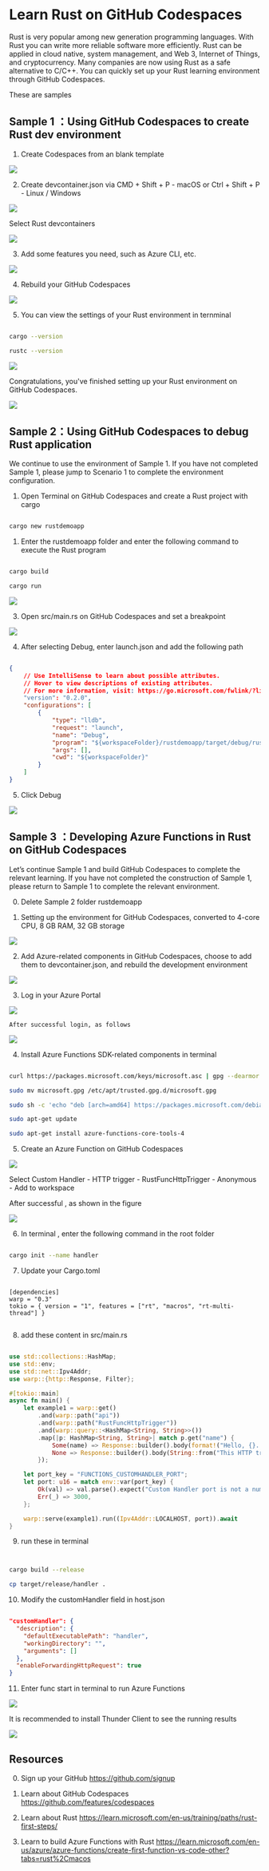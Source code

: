 # **Learn Rust on GitHub Codespaces**

Rust is very popular among new generation programming languages. With Rust you can write more reliable software more efficiently. Rust can be applied in cloud native, system management, and Web 3, Internet of Things, and cryptocurrency. Many companies are now using Rust as a safe alternative to C/C++. You can quickly set up your Rust learning environment through GitHub Codespaces.

These are samples

## **Sample 1 ：Using GitHub Codespaces to create Rust dev environment**

1. Create Codespaces from an blank template

<img src="./imgs/01/Rust/01.png">

2. Create devcontainer.json via CMD + Shift + P - macOS  or  Ctrl + Shift + P - Linux / Windows

<img src="./imgs/01/Rust/02.png">

   Select Rust devcontainers

<img src="./imgs/01/Rust/03.png">

3. Add some features you need, such as Azure CLI, etc.
   
<img src="./imgs/01/Rust/04.png">

4. Rebuild your GitHub Codespaces
   
<img src="./imgs/01/Rust/05.png">

5. You can view the settings of your Rust environment in ternminal

```bash

cargo --version

rustc --version

```

<img src="./imgs/01/Rust/06.png">

Congratulations, you've finished setting up your Rust environment on GitHub Codespaces.

<img src="./imgs/01/Rust/07.png">

## **Sample 2：Using GitHub Codespaces to debug Rust application**

We continue to use the environment of Sample 1. If you have not completed Sample 1, please jump to Scenario 1 to complete the environment configuration.

1. Open Terminal on GitHub Codespaces and create a Rust project with cargo

```bash

cargo new rustdemoapp

```

1. Enter the rustdemoapp folder and enter the following command to execute the  Rust program 

```bash

cargo build

cargo run

```

<img src="./imgs/01/Rust/10.png">


3. Open src/main.rs on GitHub Codespaces and set a breakpoint


<img src="./imgs/01/Rust/09.png">

4. After selecting Debug, enter launch.json and add the following path

```json

{
    // Use IntelliSense to learn about possible attributes.
    // Hover to view descriptions of existing attributes.
    // For more information, visit: https://go.microsoft.com/fwlink/?linkid=830387
    "version": "0.2.0",
    "configurations": [
        {
            "type": "lldb",
            "request": "launch",
            "name": "Debug",
            "program": "${workspaceFolder}/rustdemoapp/target/debug/rustdemoapp",
            "args": [],
            "cwd": "${workspaceFolder}"
        }
    ]
}

```

5. Click Debug


<img src="./imgs/01/Rust/11.png">


## **Sample 3 ：Developing Azure Functions in Rust on GitHub Codespaces**

Let’s continue Sample 1 and build GitHub Codespaces to complete the relevant learning. If you have not completed the construction of Sample 1, please return to Sample 1 to complete the relevant environment.

0. Delete Sample 2 folder  rustdemoapp

1. Setting up the environment for GitHub Codespaces, converted to 4-core CPU, 8 GB RAM, 32 GB storage
   
<img src="./imgs/01/Rust/12.png">

2. Add Azure-related components in GitHub Codespaces, choose to add them to devcontainer.json, and rebuild the development environment 

<img src="./imgs/01/Rust/13.png">

3. Log in your Azure Portal

<img src="./imgs/01/Rust/14.png">

    After successful login, as follows

<img src="./imgs/01/Rust/15.png">


4. Install Azure Functions SDK-related components in terminal

```bash

curl https://packages.microsoft.com/keys/microsoft.asc | gpg --dearmor > microsoft.gpg

sudo mv microsoft.gpg /etc/apt/trusted.gpg.d/microsoft.gpg

sudo sh -c 'echo "deb [arch=amd64] https://packages.microsoft.com/debian/$(lsb_release -rs | cut -d'.' -f 1)/prod $(lsb_release -cs) main" > /etc/apt/sources.list.d/dotnetdev.list'

sudo apt-get update

sudo apt-get install azure-functions-core-tools-4

```



5. Create an Azure Function on GitHub Codespaces


<img src="./imgs/01/Rust/16.png">


Select Custom Handler - HTTP trigger - RustFuncHttpTrigger - Anonymous - Add to workspace

After successful , as shown in the figure

<img src="./imgs/01/Rust/17.png">

6. In terminal , enter the following command in the root folder


```bash

cargo init --name handler


```

7. Update your Cargo.toml


```

[dependencies]
warp = "0.3"
tokio = { version = "1", features = ["rt", "macros", "rt-multi-thread"] }


```

8. add these content in src/main.rs


```rust

use std::collections::HashMap;
use std::env;
use std::net::Ipv4Addr;
use warp::{http::Response, Filter};

#[tokio::main]
async fn main() {
    let example1 = warp::get()
        .and(warp::path("api"))
        .and(warp::path("RustFuncHttpTrigger"))
        .and(warp::query::<HashMap<String, String>>())
        .map(|p: HashMap<String, String>| match p.get("name") {
            Some(name) => Response::builder().body(format!("Hello, {}. This HTTP triggered function executed successfully.", name)),
            None => Response::builder().body(String::from("This HTTP triggered function executed successfully. Pass a name in the query string for a personalized response.")),
        });

    let port_key = "FUNCTIONS_CUSTOMHANDLER_PORT";
    let port: u16 = match env::var(port_key) {
        Ok(val) => val.parse().expect("Custom Handler port is not a number!"),
        Err(_) => 3000,
    };

    warp::serve(example1).run((Ipv4Addr::LOCALHOST, port)).await
}

```


9. run these in terminal


```bash


cargo build --release

cp target/release/handler .


```

10. Modify the customHandler field in host.json


```json

"customHandler": {
  "description": {
    "defaultExecutablePath": "handler",
    "workingDirectory": "",
    "arguments": []
  },
  "enableForwardingHttpRequest": true
}

```

11. Enter func start in terminal to run Azure Functions


<img src="./imgs/01/Rust/18.png">

It is recommended to install Thunder Client to see the running results


<img src="./imgs/01/Rust/19.png">



## **Resources**


0. Sign up your GitHub https://github.com/signup

1. Learn about GitHub Codespaces https://github.com/features/codespaces

2. Learn about Rust https://learn.microsoft.com/en-us/training/paths/rust-first-steps/

3. Learn to build Azure Functions with Rust https://learn.microsoft.com/en-us/azure/azure-functions/create-first-function-vs-code-other?tabs=rust%2Cmacos









